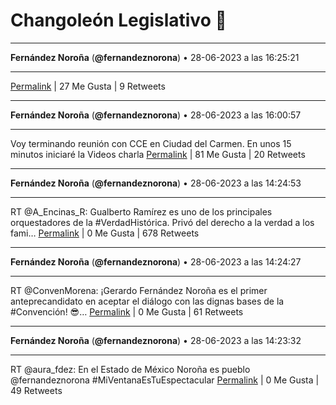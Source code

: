 # Changoleón Legislativo 🙈
*****
**Fernández Noroña** (**@fernandeznorona**) • 28-06-2023 a las 16:25:21
*****


[Permalink](https://twitter.com/fernandeznorona/status/1674212420628393986) | 27 Me Gusta | 9 Retweets
*****
**Fernández Noroña** (**@fernandeznorona**) • 28-06-2023 a las 16:00:57
*****
Voy terminando reunión con CCE en Ciudad del Carmen. En unos 15 minutos iniciaré la Videos charla
[Permalink](https://twitter.com/fernandeznorona/status/1674206283661029378) | 81 Me Gusta | 20 Retweets
*****
**Fernández Noroña** (**@fernandeznorona**) • 28-06-2023 a las 14:24:53
*****
RT @A_Encinas_R: Gualberto Ramírez es uno de los principales orquestadores de la #VerdadHistórica. Privó del derecho a la verdad a los fami…
[Permalink](https://twitter.com/fernandeznorona/status/1674182103917789184) | 0 Me Gusta | 678 Retweets
*****
**Fernández Noroña** (**@fernandeznorona**) • 28-06-2023 a las 14:24:27
*****
RT @ConvenMorena: ¡Gerardo Fernández Noroña es el primer anteprecandidato en aceptar el diálogo con las dignas bases de la #Convención! 😎…
[Permalink](https://twitter.com/fernandeznorona/status/1674181996459769862) | 0 Me Gusta | 61 Retweets
*****
**Fernández Noroña** (**@fernandeznorona**) • 28-06-2023 a las 14:23:32
*****
RT @aura_fdez: En el Estado de México Noroña es pueblo @fernandeznorona
\#MiVentanaEsTuEspectacular
[Permalink](https://twitter.com/fernandeznorona/status/1674181764539899905) | 0 Me Gusta | 49 Retweets